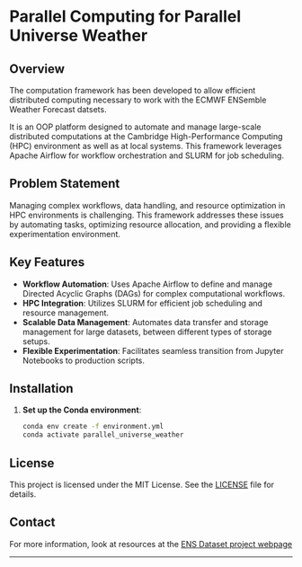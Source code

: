 # Parallel Computing for Parallel Universe Weather

## Overview


The computation framework has been developed to allow efficient distributed computing necessary to work with the ECMWF ENSemble Weather Forecast datsets.

It is an OOP platform designed to automate and manage large-scale distributed computations at the Cambridge High-Performance Computing (HPC) environment as well as at local systems. This framework leverages Apache Airflow for workflow orchestration and SLURM for job scheduling.

## Problem Statement

Managing complex workflows, data handling, and resource optimization in HPC environments is challenging. This framework addresses these issues by automating tasks, optimizing resource allocation, and providing a flexible experimentation environment.

## Key Features

- **Workflow Automation**: Uses Apache Airflow to define and manage Directed Acyclic Graphs (DAGs) for complex computational workflows.
- **HPC Integration**: Utilizes SLURM for efficient job scheduling and resource management.
- **Scalable Data Management**: Automates data transfer and storage management for large datasets, between different types of storage setups.
- **Flexible Experimentation**: Facilitates seamless transition from Jupyter Notebooks to production scripts.

## Installation


1. **Set up the Conda environment**:
    ```bash
    conda env create -f environment.yml
    conda activate parallel_universe_weather
    ```



## License

This project is licensed under the MIT License. See the [LICENSE](LICENSE) file for details.

## Contact

For more information, look at resources at the [ENS Dataset project webpage](https://www.cl.cam.ac.uk/~pd423) 

---

